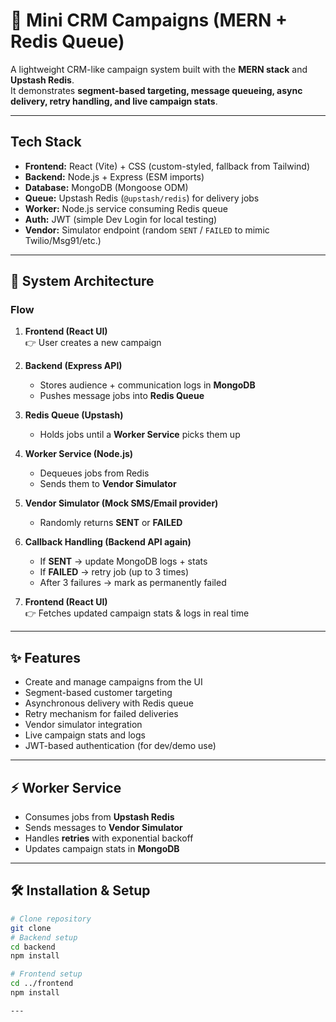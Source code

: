 # 📧 Mini CRM Campaigns (MERN + Redis Queue)

A lightweight CRM-like campaign system built with the **MERN stack** and **Upstash Redis**.  
It demonstrates **segment-based targeting, message queueing, async delivery, retry handling, and live campaign stats**.

---

## Tech Stack

- **Frontend:** React (Vite) + CSS (custom-styled, fallback from Tailwind)  
- **Backend:** Node.js + Express (ESM imports)  
- **Database:** MongoDB (Mongoose ODM)  
- **Queue:** Upstash Redis (`@upstash/redis`) for delivery jobs  
- **Worker:** Node.js service consuming Redis queue  
- **Auth:** JWT (simple Dev Login for local testing)  
- **Vendor:** Simulator endpoint (random `SENT` / `FAILED` to mimic Twilio/Msg91/etc.)  

---

## 🔄 System Architecture

### Flow

1. **Frontend (React UI)**  
   👉 User creates a new campaign

2. **Backend (Express API)**  
   - Stores audience + communication logs in **MongoDB**  
   - Pushes message jobs into **Redis Queue**

3. **Redis Queue (Upstash)**  
   - Holds jobs until a **Worker Service** picks them up

4. **Worker Service (Node.js)**  
   - Dequeues jobs from Redis  
   - Sends them to **Vendor Simulator**

5. **Vendor Simulator (Mock SMS/Email provider)**  
   - Randomly returns **SENT** or **FAILED**

6. **Callback Handling (Backend API again)**  
   - If **SENT** → update MongoDB logs + stats  
   - If **FAILED** → retry job (up to 3 times)  
   - After 3 failures → mark as permanently failed  

7. **Frontend (React UI)**  
   👉 Fetches updated campaign stats & logs in real time  

---

## ✨ Features

- Create and manage campaigns from the UI  
- Segment-based customer targeting  
- Asynchronous delivery with Redis queue  
- Retry mechanism for failed deliveries  
- Vendor simulator integration  
- Live campaign stats and logs  
- JWT-based authentication (for dev/demo use)  

---

## ⚡ Worker Service

- Consumes jobs from **Upstash Redis**  
- Sends messages to **Vendor Simulator**  
- Handles **retries** with exponential backoff  
- Updates campaign stats in **MongoDB**  

---

## 🛠️ Installation & Setup

```bash
# Clone repository
git clone 
# Backend setup
cd backend
npm install

# Frontend setup
cd ../frontend
npm install

---
